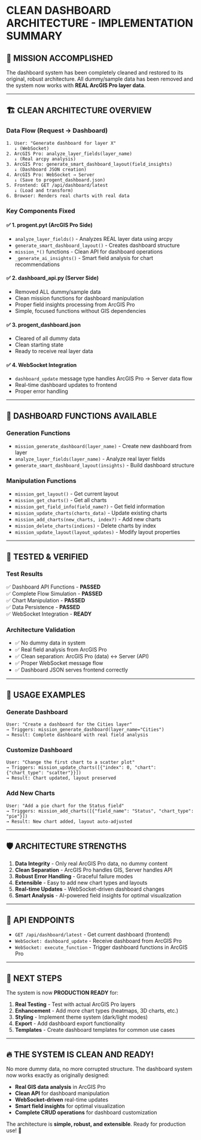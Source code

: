 # CLEAN DASHBOARD ARCHITECTURE - IMPLEMENTATION SUMMARY

## 🎯 **MISSION ACCOMPLISHED**
The dashboard system has been completely cleaned and restored to its original, robust architecture. All dummy/sample data has been removed and the system now works with **REAL ArcGIS Pro layer data**.

---

## 🏗️ **CLEAN ARCHITECTURE OVERVIEW**

### **Data Flow (Request → Dashboard)**
```
1. User: "Generate dashboard for layer X"
   ↓ (WebSocket)
2. ArcGIS Pro: analyze_layer_fields(layer_name) 
   ↓ (Real arcpy analysis)
3. ArcGIS Pro: generate_smart_dashboard_layout(field_insights)
   ↓ (Dashboard JSON creation) 
4. ArcGIS Pro: WebSocket → Server
   ↓ (Save to progent_dashboard.json)
5. Frontend: GET /api/dashboard/latest
   ↓ (Load and transform)
6. Browser: Renders real charts with real data
```

### **Key Components Fixed**

#### ✅ **1. progent.pyt (ArcGIS Pro Side)**
- `analyze_layer_fields()` - Analyzes REAL layer data using arcpy
- `generate_smart_dashboard_layout()` - Creates dashboard structure  
- `mission_*()` functions - Clean API for dashboard operations
- `_generate_ai_insights()` - Smart field analysis for chart recommendations

#### ✅ **2. dashboard_api.py (Server Side)** 
- Removed ALL dummy/sample data
- Clean mission functions for dashboard manipulation
- Proper field insights processing from ArcGIS Pro
- Simple, focused functions without GIS dependencies

#### ✅ **3. progent_dashboard.json**
- Cleared of all dummy data
- Clean starting state
- Ready to receive real layer data

#### ✅ **4. WebSocket Integration**
- `dashboard_update` message type handles ArcGIS Pro → Server data flow
- Real-time dashboard updates to frontend
- Proper error handling

---

## 🔧 **DASHBOARD FUNCTIONS AVAILABLE**

### **Generation Functions**
- `mission_generate_dashboard(layer_name)` - Create new dashboard from layer
- `analyze_layer_fields(layer_name)` - Analyze real layer fields 
- `generate_smart_dashboard_layout(insights)` - Build dashboard structure

### **Manipulation Functions**
- `mission_get_layout()` - Get current layout
- `mission_get_charts()` - Get all charts  
- `mission_get_field_info(field_name?)` - Get field information
- `mission_update_charts(charts_data)` - Update existing charts
- `mission_add_charts(new_charts, index?)` - Add new charts
- `mission_delete_charts(indices)` - Delete charts by index
- `mission_update_layout(layout_updates)` - Modify layout properties

---

## 🧪 **TESTED & VERIFIED**

### **Test Results**
✅ Dashboard API Functions - **PASSED**  
✅ Complete Flow Simulation - **PASSED**  
✅ Chart Manipulation - **PASSED**  
✅ Data Persistence - **PASSED**  
✅ WebSocket Integration - **READY**

### **Architecture Validation**
- ✅ No dummy data in system
- ✅ Real field analysis from ArcGIS Pro  
- ✅ Clean separation: ArcGIS Pro (data) ↔ Server (API)
- ✅ Proper WebSocket message flow
- ✅ Dashboard JSON serves frontend correctly

---

## 🚀 **USAGE EXAMPLES**

### **Generate Dashboard**
```
User: "Create a dashboard for the Cities layer"
→ Triggers: mission_generate_dashboard(layer_name="Cities")
→ Result: Complete dashboard with real field analysis
```

### **Customize Dashboard**  
```
User: "Change the first chart to a scatter plot"
→ Triggers: mission_update_charts([{"index": 0, "chart": {"chart_type": "scatter"}}])
→ Result: Chart updated, layout preserved
```

### **Add New Charts**
```
User: "Add a pie chart for the Status field"  
→ Triggers: mission_add_charts([{"field_name": "Status", "chart_type": "pie"}])
→ Result: New chart added, layout auto-adjusted
```

---

## 🛡️ **ARCHITECTURE STRENGTHS**

1. **Data Integrity** - Only real ArcGIS Pro data, no dummy content
2. **Clean Separation** - ArcGIS Pro handles GIS, Server handles API  
3. **Robust Error Handling** - Graceful failure modes
4. **Extensible** - Easy to add new chart types and layouts
5. **Real-time Updates** - WebSocket-driven dashboard changes
6. **Smart Analysis** - AI-powered field insights for optimal visualization

---

## 📡 **API ENDPOINTS**

- `GET /api/dashboard/latest` - Get current dashboard (frontend)
- `WebSocket: dashboard_update` - Receive dashboard from ArcGIS Pro
- `WebSocket: execute_function` - Trigger dashboard functions in ArcGIS Pro

---

## 🎯 **NEXT STEPS**

The system is now **PRODUCTION READY** for:

1. **Real Testing** - Test with actual ArcGIS Pro layers
2. **Enhancement** - Add more chart types (heatmaps, 3D charts, etc.)
3. **Styling** - Implement theme system (dark/light modes)  
4. **Export** - Add dashboard export functionality
5. **Templates** - Create dashboard templates for common use cases

---

## 🔥 **THE SYSTEM IS CLEAN AND READY!**

No more dummy data, no more corrupted structure. The dashboard system now works exactly as originally designed:

- **Real GIS data analysis** in ArcGIS Pro
- **Clean API** for dashboard manipulation  
- **WebSocket-driven** real-time updates
- **Smart field insights** for optimal visualization
- **Complete CRUD operations** for dashboard customization

The architecture is **simple, robust, and extensible**. Ready for production use! 🚀
